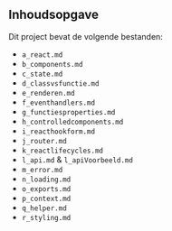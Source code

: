 ## Inhoudsopgave ##

Dit project bevat de volgende bestanden:
* `a_react.md`
* `b_components.md`
* `c_state.md`
* `d_classvsfunctie.md`
* `e_renderen.md`
* `f_eventhandlers.md`
* `g_functiesproperties.md`
* `h_controlledcomponents.md`
* `i_reacthookform.md`
* `j_router.md`
* `k_reactlifecycles.md`
* `l_api.md` & `l_apiVoorbeeld.md`  
* `m_error.md`
* `n_loading.md`
* `o_exports.md`  
* `p_context.md`
* `q_helper.md`
* `r_styling.md`